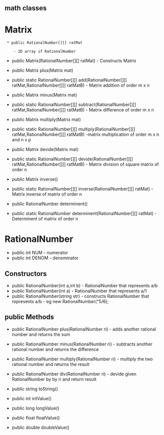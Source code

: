 ## math classes

# Matrix
```
 * public RationalNumber[][] ratMat
```
		- 2D array if RationalNumber

 * public Matrix(RationalNumber[][] ratMat)
		- Constructs Matrix
		
 * public Matrix plus(Matrix mat)
 * public static RationalNumber[][] add(RationalNumber[][] ratMat,RationalNumber[][] ratMatB)
		- Matrix addition of order m x n

 * public Matrix minus(Matrix mat)
 * public static RationalNumber[][] subtract(RationalNumber[][] ratMat,RationalNumber[][] ratMatB)
		- Matrix difference of order m x n
		
 * public Matrix multiply(Matrix mat)
 * public static RationalNumber[][] multiply(RationalNumber[][] ratMat,RationalNumber[][] ratMatB)
		-matrix multiplication of order m x n and n x p

 * public Matrix devide(Matrix mat)
 * public static RationalNumber[][] devide(RationalNumber[][] ratMat,RationalNumber[][] ratMatB)
		- Matrix division of square matrix of order n

 * public Matrix inverse()
 * public static RationalNumber[][] inverse(RationalNumber[][] ratMat)
		- Matrix inverse of matrix of order n

 * public RationalNumber determinent()
 * public static RationalNumber determinent(RationalNumber[][] ratMat)
		- Determinent of matrix of order n

# RationalNumber

 * public int NUM 
		- numerator
 * public int DENOM
		- denominator
		
## Constructors
 * public RationalNumber(int a,int b)
		- RationalNumber that represents a/b
 * public RationalNumber(int a)
		- RationalNumber that represents a/1
 * public RationalNumber(string str)
		- constructs RationalNumber that represents a/b
		- eg new RationalNumber("5/6);

## public Methods
 * public RationalNumber plus(RationalNumber ri)
		- adds another rational number and returns the sum
 * public RationalNumber minus(RationalNumber ri)
		- subtracts another rational number and returns the difference
 * public RationalNumber multiply(RationalNumber ri)
		- multiply the two rational number and returns the result
 * public RationalNumber div(RationalNumber ri)
		- devide given RationalNumber by by ri and return result
		
 * public string toString()
 * public int intValue()
 * public long longValue()
 * public float floatValue()
 * public double doubleValue()



